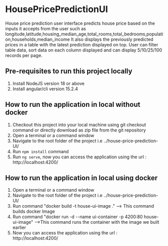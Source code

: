# HousePricePredictionUI

House price prediction user interface predicts house price based on the inputs it accepts from the user such as longitude,latitude,housing_median_age,total_rooms,total_bedrooms,population,households,median_income 
It also displays the previously predicted prices in a table with the latest prediction displayed on top. User can filter table data, sort data on each column displayed and can display 5/10/25/100 records per page.

## Pre-requisites to run this project locally

1. Install NodeJS version 18 or above
2. Install angular/cli version 15.2.4

## How to run the application in local without docker

1. Checkout this project into your local machine using git checkout command or directly download as zip file from the git repository
2. Open a terminal or a command window
3. Navigate to the root folder of the project i.e ../house-price-prediction-UI/
4. Run `npm install` command
5. Run `ng serve`, now you can access the application using the url : http://localhost:4200/

## How to run the application in local using docker
1. Open a terminal or a command window
2. Navigate to the root folder of the project i.e ../house-price-prediction-UI/
3. Run command "docker build -t house-ui-image ." --> This command builds docker Image
4. Run command "docker run -d --name ui-container -p 4200:80 house-ui-image" -->This command runs the container with the image we built earlier
5. Now you can access the application using the url : http://localhost:4200/ 
